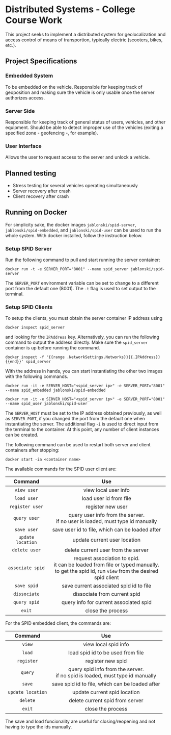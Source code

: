 # Distributed Systems - College Course Work

This project seeks to implement a distributed system for geolocalization and access control of means of transportion, typically electric (scooters, bikes, etc.).

## Project Specifications

### Embedded System
To be embedded on the vehicle. 
Responsible for keeping track of geoposition and making sure the vehicle is only usable once the server authorizes access.

### Server Side
Responsible for keeping track of general status of users, vehicles, and other equipment. 
Should be able to detect improper use of the vehicles (exiting a specified zone - geofencing -, for example).

### User Interface
Allows the user to request access to the server and unlock a vehicle.

## Planned testing
- Stress testing for several vehicles operating simultaneously
- Server recovery after crash
- Client recovery after crash

## Running on Docker

For simplicity sake, the docker images `jablonski/spid-server`, `jablonski/spid-embedded`, and `jablonski/spid-user` can be used to run the whole system.
With docker installed, follow the instruction below.

### Setup SPID Server

Run the following command to pull and start running the server container:

`docker run -t -e SERVER_PORT="8001" --name spid_server jablonski/spid-server`

The `SERVER_PORT` environment variable can be set to change to a different port from the default one (8001). The `-t` flag is used to set output to the terminal.

### Setup SPID Clients

To setup the clients, you must obtain the server container IP address using 

`docker inspect spid_server` 

and looking for the `IPAddress` key. Alternatively, you can run the following command to output the address directly. Make sure the `spid_server` container is up before running the command.

`docker inspect -f '{{range .NetworkSettings.Networks}}{{.IPAddress}}{{end}}' spid_server`

With the address in hands, you can start instantiating the other two images with the following commands.

`docker run -it -e SERVER_HOST="<spid_server ip>" -e SERVER_PORT="8001" --name spid_embedded jablonski/spid-embedded`

`docker run -it -e SERVER_HOST="<spid_server ip>" -e SERVER_PORT="8001" --name spid_user jablonski/spid-user`

The `SERVER_HOST` must be set to the IP address obtained previously, as well as `SERVER_PORT`, if you changed the port from the default one when instantiating the server. The additional flag `-i` is used to direct input from the terminal to the container.
At this point, any number of client instances can be created.

The following command can be used to restart both server and client containers after stopping:

`docker start -ia <container name>`

The available commands for the SPID user client are:

| Command | Use |
|:-------:|:---:|
| `view user` | view local user info |
| `load user` | load user id from file |
| `register user` | register new user |
| `query user` | query user info from the server.<br>if no user is loaded, must type id manually |
| `save user` | save user id to file, which can be loaded after |
| `update location` | update current user location |
| `delete user` | delete current user from the server |
| `associate spid` | request association to spid.<br>it can be loaded from file or typed manually.<br>to get the spid id, run `view` from the desired spid client |
| `save spid` | save current associated spid id to file |
| `dissociate` | dissociate from current spid |
| `query spid` | query info for current associated spid |
| `exit` | close the process |

For the SPID embedded client, the commands are:


| Command | Use |
|:-------:|:---:|
| `view` | view local spid info |
| `load` | load spid id to be used from file |
| `register` | register new spid |
| `query` | query spid info from the server.<br>if no spid is loaded, must type id manually |
| `save` | save spid id to file, which can be loaded after |
| `update location` | update current spid location |
| `delete` | delete current spid from server |
| `exit` | close the process |

The save and load funcionality are useful for closing/reopening and not having to type the ids manually.


